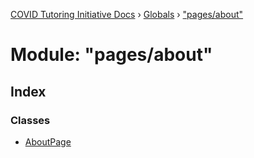 [COVID Tutoring Initiative Docs](../README.md) › [Globals](../globals.md) › ["pages/about"](_pages_about_.md)

# Module: "pages/about"

## Index

### Classes

- [AboutPage](../classes/_pages_about_.aboutpage.md)
